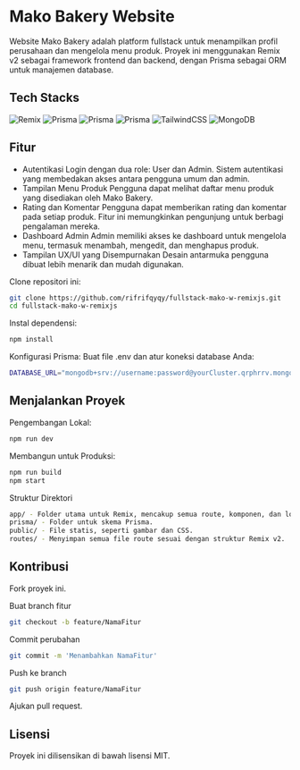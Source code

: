 # Mako Bakery Website
Website Mako Bakery adalah platform fullstack untuk menampilkan profil perusahaan dan mengelola menu produk. Proyek ini menggunakan Remix v2 sebagai framework frontend dan backend, dengan Prisma sebagai ORM untuk manajemen database.

## Tech Stacks

![Remix](https://img.shields.io/badge/remix-%23000.svg?style=for-the-badge&logo=remix&logoColor=white)
![Prisma](https://img.shields.io/badge/Prisma-3982CE?style=for-the-badge&logo=Prisma&logoColor=white)
![Prisma](https://img.shields.io/badge/Typescript-3e92cc?style=for-the-badge&logo=Typesript&logoColor=white)
![Prisma](https://img.shields.io/badge/Framer%20Motion-black?style=for-the-badge&logo=framer&logoColor=white)
![TailwindCSS](https://img.shields.io/badge/tailwindcss-%2338B2AC.svg?style=for-the-badge&logo=tailwind-css&logoColor=white)
![MongoDB](https://img.shields.io/badge/MongoDB-%234ea94b.svg?style=for-the-badge&logo=mongodb&logoColor=white)

## Fitur

- Autentikasi
  Login dengan dua role: User dan Admin.
  Sistem autentikasi yang membedakan akses antara pengguna umum dan admin.
- Tampilan Menu Produk
  Pengguna dapat melihat daftar menu produk yang disediakan oleh Mako Bakery.
- Rating dan Komentar
  Pengguna dapat memberikan rating dan komentar pada setiap produk. Fitur ini memungkinkan pengunjung untuk berbagi pengalaman mereka.
- Dashboard Admin
  Admin memiliki akses ke dashboard untuk mengelola menu, termasuk menambah, mengedit, dan menghapus produk.
- Tampilan UX/UI yang Disempurnakan
  Desain antarmuka pengguna dibuat lebih menarik dan mudah digunakan.

Clone repositori ini:

```bash
git clone https://github.com/rifrifqyqy/fullstack-mako-w-remixjs.git
cd fullstack-mako-w-remixjs
```

Instal dependensi:

```bash
npm install
```

Konfigurasi Prisma:
Buat file .env dan atur koneksi database Anda:

```bash
DATABASE_URL="mongodb+srv://username:password@yourCluster.qrphrrv.mongodb.net/?retryWrites=true&w=majority&appName=yourClusterName"
```

## Menjalankan Proyek

Pengembangan Lokal:

```bash
npm run dev
```

Membangun untuk Produksi:

```bash
npm run build
npm start
```

Struktur Direktori

```bash
app/ - Folder utama untuk Remix, mencakup semua route, komponen, dan logika bisnis.
prisma/ - Folder untuk skema Prisma.
public/ - File statis, seperti gambar dan CSS.
routes/ - Menyimpan semua file route sesuai dengan struktur Remix v2.
```

## Kontribusi

Fork proyek ini.

Buat branch fitur 
```bash
git checkout -b feature/NamaFitur
```
Commit perubahan
```bash
git commit -m 'Menambahkan NamaFitur'
```
Push ke branch
```bash
git push origin feature/NamaFitur
```
Ajukan pull request.

## Lisensi

Proyek ini dilisensikan di bawah lisensi MIT.
